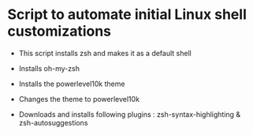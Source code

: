 # Script to automate initial Linux shell customizations

- This script installs zsh and makes it as a default shell

- Installs oh-my-zsh

- Installs the powerlevel10k theme

- Changes the theme to powerlevel10k

- Downloads and installs following plugins : zsh-syntax-highlighting & zsh-autosuggestions
